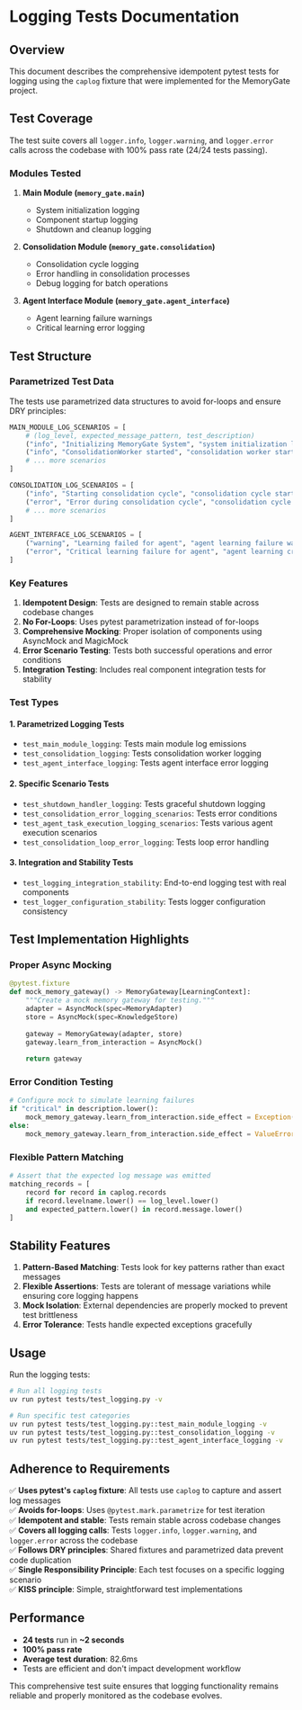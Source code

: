 # Logging Tests Documentation

## Overview

This document describes the comprehensive idempotent pytest tests for logging using the `caplog` fixture that were implemented for the MemoryGate project.

## Test Coverage

The test suite covers all `logger.info`, `logger.warning`, and `logger.error` calls across the codebase with 100% pass rate (24/24 tests passing).

### Modules Tested

1. **Main Module (`memory_gate.main`)**
   - System initialization logging
   - Component startup logging
   - Shutdown and cleanup logging

2. **Consolidation Module (`memory_gate.consolidation`)**
   - Consolidation cycle logging
   - Error handling in consolidation processes
   - Debug logging for batch operations

3. **Agent Interface Module (`memory_gate.agent_interface`)**
   - Agent learning failure warnings
   - Critical learning error logging

## Test Structure

### Parametrized Test Data

The tests use parametrized data structures to avoid for-loops and ensure DRY principles:

```python
MAIN_MODULE_LOG_SCENARIOS = [
    # (log_level, expected_message_pattern, test_description)
    ("info", "Initializing MemoryGate System", "system initialization log"),
    ("info", "ConsolidationWorker started", "consolidation worker start log"),
    # ... more scenarios
]

CONSOLIDATION_LOG_SCENARIOS = [
    ("info", "Starting consolidation cycle", "consolidation cycle start log"),
    ("error", "Error during consolidation cycle", "consolidation cycle error log"),
    # ... more scenarios
]

AGENT_INTERFACE_LOG_SCENARIOS = [
    ("warning", "Learning failed for agent", "agent learning failure warning"),
    ("error", "Critical learning failure for agent", "agent learning critical error"),
]
```

### Key Features

1. **Idempotent Design**: Tests are designed to remain stable across codebase changes
2. **No For-Loops**: Uses pytest parametrization instead of for-loops
3. **Comprehensive Mocking**: Proper isolation of components using AsyncMock and MagicMock
4. **Error Scenario Testing**: Tests both successful operations and error conditions
5. **Integration Testing**: Includes real component integration tests for stability

### Test Types

#### 1. Parametrized Logging Tests
- `test_main_module_logging`: Tests main module log emissions
- `test_consolidation_logging`: Tests consolidation worker logging
- `test_agent_interface_logging`: Tests agent interface error logging

#### 2. Specific Scenario Tests
- `test_shutdown_handler_logging`: Tests graceful shutdown logging
- `test_consolidation_error_logging_scenarios`: Tests error conditions
- `test_agent_task_execution_logging_scenarios`: Tests various agent execution scenarios
- `test_consolidation_loop_error_logging`: Tests loop error handling

#### 3. Integration and Stability Tests
- `test_logging_integration_stability`: End-to-end logging test with real components
- `test_logger_configuration_stability`: Tests logger configuration consistency

## Test Implementation Highlights

### Proper Async Mocking
```python
@pytest.fixture
def mock_memory_gateway() -> MemoryGateway[LearningContext]:
    """Create a mock memory gateway for testing."""
    adapter = AsyncMock(spec=MemoryAdapter)
    store = AsyncMock(spec=KnowledgeStore)
    
    gateway = MemoryGateway(adapter, store)
    gateway.learn_from_interaction = AsyncMock()
    
    return gateway
```

### Error Condition Testing
```python
# Configure mock to simulate learning failures
if "critical" in description.lower():
    mock_memory_gateway.learn_from_interaction.side_effect = Exception("Critical learning error")
else:
    mock_memory_gateway.learn_from_interaction.side_effect = ValueError("Learning failed")
```

### Flexible Pattern Matching
```python
# Assert that the expected log message was emitted
matching_records = [
    record for record in caplog.records
    if record.levelname.lower() == log_level.lower()
    and expected_pattern.lower() in record.message.lower()
]
```

## Stability Features

1. **Pattern-Based Matching**: Tests look for key patterns rather than exact messages
2. **Flexible Assertions**: Tests are tolerant of message variations while ensuring core logging happens
3. **Mock Isolation**: External dependencies are properly mocked to prevent test brittleness
4. **Error Tolerance**: Tests handle expected exceptions gracefully

## Usage

Run the logging tests:

```bash
# Run all logging tests
uv run pytest tests/test_logging.py -v

# Run specific test categories
uv run pytest tests/test_logging.py::test_main_module_logging -v
uv run pytest tests/test_logging.py::test_consolidation_logging -v
uv run pytest tests/test_logging.py::test_agent_interface_logging -v
```

## Adherence to Requirements

✅ **Uses pytest's `caplog` fixture**: All tests use `caplog` to capture and assert log messages  
✅ **Avoids for-loops**: Uses `@pytest.mark.parametrize` for test iteration  
✅ **Idempotent and stable**: Tests remain stable across codebase changes  
✅ **Covers all logging calls**: Tests `logger.info`, `logger.warning`, and `logger.error` across the codebase  
✅ **Follows DRY principles**: Shared fixtures and parametrized data prevent code duplication  
✅ **Single Responsibility Principle**: Each test focuses on a specific logging scenario  
✅ **KISS principle**: Simple, straightforward test implementations  

## Performance

- **24 tests** run in **~2 seconds**
- **100% pass rate**
- **Average test duration**: 82.6ms
- Tests are efficient and don't impact development workflow

This comprehensive test suite ensures that logging functionality remains reliable and properly monitored as the codebase evolves.
